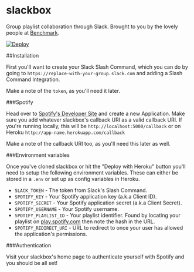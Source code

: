 # slackbox
Group playlist collaboration through Slack. Brought to you by the lovely people at [Benchmark](http://benchmark.co.uk).

[![Deploy](https://www.herokucdn.com/deploy/button.png)](https://heroku.com/deploy)

##Installation

First you'll want to create your Slack Slash Command, which you can do by going to `https://replace-with-your-group.slack.com` and adding a Slash Command Integration.

Make a note of the `token`, as you'll need it later.

###Spotify

Head over to [Spotify's Developer Site](http://developer.spotify.com) and create a new Application. Make sure you add whatever slackbox's callback URI as a valid callback URI. If you're running locally, this will be `http://localhost:5000/callback` or on Heroku `http://app-name.herokuapp.com/callback`

Make a note of the callback URI too, as you'll need this later as well.

###Environment variables

Once you've cloned slackbox or hit the "Deploy with Heroku" button you'll need to setup the following environment variables. These can either be stored in a `.env` or set up as config variables in Heroku.

* `SLACK_TOKEN` - The token from Slack's Slash Command.
* `SPOTIFY_KEY` - Your Spotify application key (a.k.a Client ID).
* `SPOTIFY_SECRET` - Your Spotify application secret (a.k.a Client Secret).
* `SPOTIFY_USERNAME` - Your Spotify username.
* `SPOTIFY_PLAYLIST_ID` - Your playlist identifier. Found by locating your playlist on [play.spotify.com](https://play.spotify.com) then note the hash in the URL.
* `SPOTIFY_REDIRECT_URI` - URL to redirect to once your user has allowed the application's permissions.

###Authentication

Visit your slackbox's home page to authenticate yourself with Spotify and you should be all set!
